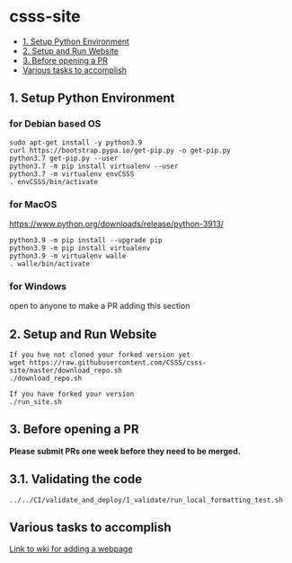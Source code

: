 # csss-site


 - [1. Setup Python Environment](#1-setup-python-environment)
 - [2. Setup and Run Website](#2-setup-and-run-website)
 - [3. Before opening a PR](#3-before-opening-a-pr)
 - [Various tasks to accomplish](#various-tasks-to-accomplish)


## 1. Setup Python Environment
### for Debian based OS
```shell
sudo apt-get install -y python3.9
curl https://bootstrap.pypa.io/get-pip.py -o get-pip.py
python3.7 get-pip.py --user
python3.7 -m pip install virtualenv --user
python3.7 -m virtualenv envCSSS
. envCSSS/bin/activate
```

### for MacOS
https://www.python.org/downloads/release/python-3913/
```shell
python3.9 -m pip install --upgrade pip
python3.9 -m pip install virtualenv
python3.9 -m virtualenv walle
. walle/bin/activate
```

### for Windows
open to anyone to make a PR adding this section

## 2. Setup and Run Website
```
If you hve not cloned your forked version yet
wget https://raw.githubusercontent.com/CSSS/csss-site/master/download_repo.sh
./download_repo.sh

If you have forked your version
./run_site.sh
```

## 3. Before opening a PR

**Please submit PRs one week before they need to be merged.**

## 3.1. Validating the code
```shell
../../CI/validate_and_deploy/1_validate/run_local_formatting_test.sh
```

## Various tasks to accomplish

[Link to wki for adding a webpage](https://github.com/CSSS/csss-site/wiki/Adding-a-Webpage)
